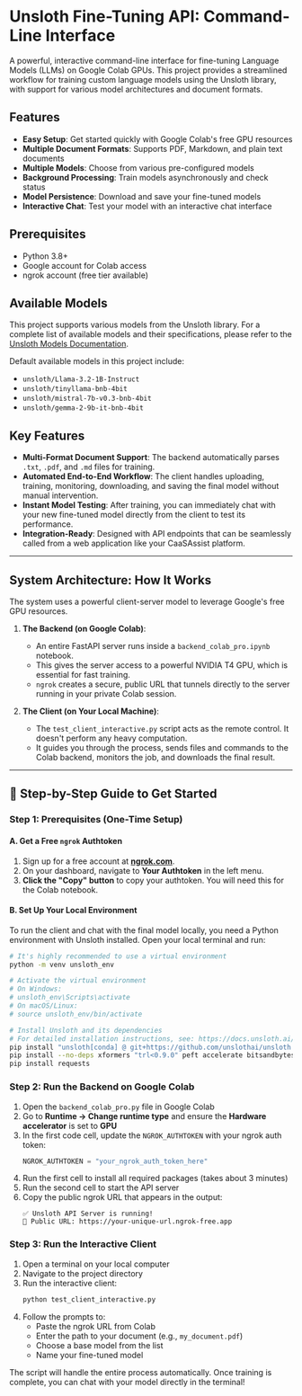 # Unsloth Fine-Tuning API: Command-Line Interface

A powerful, interactive command-line interface for fine-tuning Language Models (LLMs) on Google Colab GPUs. This project provides a streamlined workflow for training custom language models using the Unsloth library, with support for various model architectures and document formats.

## Features

- **Easy Setup**: Get started quickly with Google Colab's free GPU resources
- **Multiple Document Formats**: Supports PDF, Markdown, and plain text documents
- **Multiple Models**: Choose from various pre-configured models
- **Background Processing**: Train models asynchronously and check status
- **Model Persistence**: Download and save your fine-tuned models
- **Interactive Chat**: Test your model with an interactive chat interface

## Prerequisites

- Python 3.8+
- Google account for Colab access
- ngrok account (free tier available)

## Available Models

This project supports various models from the Unsloth library. For a complete list of available models and their specifications, please refer to the [Unsloth Models Documentation](https://docs.unsloth.ai/get-started/all-our-models).

Default available models in this project include:
- `unsloth/Llama-3.2-1B-Instruct`
- `unsloth/tinyllama-bnb-4bit`
- `unsloth/mistral-7b-v0.3-bnb-4bit`
- `unsloth/gemma-2-9b-it-bnb-4bit`

## Key Features

- **Multi-Format Document Support**: The backend automatically parses `.txt`, `.pdf`, and `.md` files for training.
- **Automated End-to-End Workflow**: The client handles uploading, training, monitoring, downloading, and saving the final model without manual intervention.
- **Instant Model Testing**: After training, you can immediately chat with your new fine-tuned model directly from the client to test its performance.
- **Integration-Ready**: Designed with API endpoints that can be seamlessly called from a web application like your CaaSAssist platform.

---

## System Architecture: How It Works

The system uses a powerful client-server model to leverage Google's free GPU resources.

1.  **The Backend (on Google Colab)**:
    -   An entire FastAPI server runs inside a `backend_colab_pro.ipynb` notebook.
    -   This gives the server access to a powerful NVIDIA T4 GPU, which is essential for fast training.
    -   `ngrok` creates a secure, public URL that tunnels directly to the server running in your private Colab session.

2.  **The Client (on Your Local Machine)**:
    -   The `test_client_interactive.py` script acts as the remote control. It doesn't perform any heavy computation.
    -   It guides you through the process, sends files and commands to the Colab backend, monitors the job, and downloads the final result.

---

## 🚀 Step-by-Step Guide to Get Started

### Step 1: Prerequisites (One-Time Setup)

#### A. Get a Free `ngrok` Authtoken
1.  Sign up for a free account at **[ngrok.com](https://ngrok.com)**.
2.  On your dashboard, navigate to **Your Authtoken** in the left menu.
3.  **Click the "Copy" button** to copy your authtoken. You will need this for the Colab notebook.

#### B. Set Up Your Local Environment
To run the client and chat with the final model locally, you need a Python environment with Unsloth installed. Open your local terminal and run:

```bash
# It's highly recommended to use a virtual environment
python -m venv unsloth_env

# Activate the virtual environment
# On Windows:
# unsloth_env\Scripts\activate
# On macOS/Linux:
# source unsloth_env/bin/activate

# Install Unsloth and its dependencies
# For detailed installation instructions, see: https://docs.unsloth.ai/get-started/installing-+-updating
pip install "unsloth[conda] @ git+https://github.com/unslothai/unsloth.git"
pip install --no-deps xformers "trl<0.9.0" peft accelerate bitsandbytes
pip install requests
```

### Step 2: Run the Backend on Google Colab

1. Open the `backend_colab_pro.py` file in Google Colab
2. Go to **Runtime → Change runtime type** and ensure the **Hardware accelerator** is set to **GPU**
3. In the first code cell, update the `NGROK_AUTHTOKEN` with your ngrok auth token:
   ```python
   NGROK_AUTHTOKEN = "your_ngrok_auth_token_here"
   ```
4. Run the first cell to install all required packages (takes about 3 minutes)
5. Run the second cell to start the API server
6. Copy the public ngrok URL that appears in the output:
   ```
   ✅ Unsloth API Server is running!
   🚀 Public URL: https://your-unique-url.ngrok-free.app
   ```

### Step 3: Run the Interactive Client

1. Open a terminal on your local computer
2. Navigate to the project directory
3. Run the interactive client:
   ```bash
   python test_client_interactive.py
   ```
4. Follow the prompts to:
   - Paste the ngrok URL from Colab
   - Enter the path to your document (e.g., `my_document.pdf`)
   - Choose a base model from the list
   - Name your fine-tuned model

The script will handle the entire process automatically. Once training is complete, you can chat with your model directly in the terminal!

